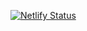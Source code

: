 [![Netlify Status](https://api.netlify.com/api/v1/badges/9077a3fe-8aee-4fa2-aec3-8a351d98d916/deploy-status)](https://app.netlify.com/sites/volodyalebedev/deploys)
